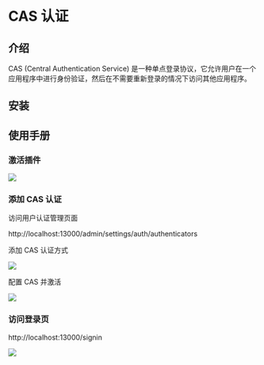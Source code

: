 # CAS 认证

## 介绍

CAS (Central Authentication Service) 是一种单点登录协议，它允许用户在一个应用程序中进行身份验证，然后在不需要重新登录的情况下访问其他应用程序。

## 安装

## 使用手册

### 激活插件

![](https://static-docs.nocobase.com/469c48d9f2e8d41a088092c34ddb41f5.png)

### 添加 CAS 认证

访问用户认证管理页面

http://localhost:13000/admin/settings/auth/authenticators

添加 CAS 认证方式

![](https://static-docs.nocobase.com/a268500c5008d3b90e57ff1e2ea41aca.png)

配置 CAS 并激活

![](https://static-docs.nocobase.com/2518b3fcc80d8a41391f3b629a510a02.png)

### 访问登录页

http://localhost:13000/signin

![](https://static-docs.nocobase.com/49116aafbb2ed7218306f929ac8af967.png)